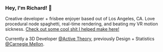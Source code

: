 ### Hey, I'm Richard! 🚜

Creative developer + frisbee enjoyer based out of Los Angeles, CA. Love procedural node spaghetti, real-time rendering, and beating my VR motion sickness. [Check out some cool shit I helped make here!](https://www.richardczhou.com/)

Currently a 3D Developer [@Active Theory](https://activetheory.net/home), previously Design + Statistics [@Carnegie Mellon](https://design.cmu.edu/).
